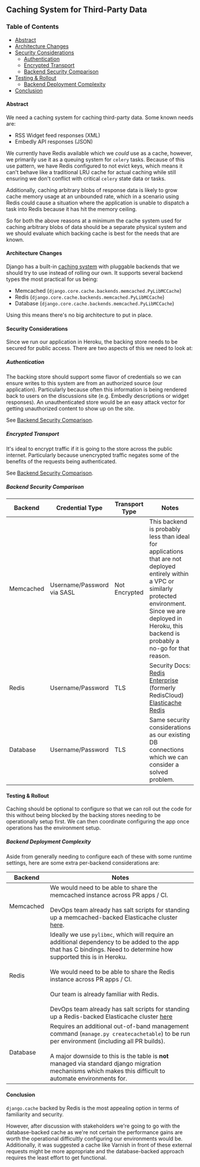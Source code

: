 ## Caching System for Third-Party Data

### Table of Contents

- [Abstract](#abstract)
- [Architecture Changes](#architecture-changes)
- [Security Considerations](#security-considerations)
  - [Authentication](#authentication)
  - [Encrypted Transport](#encrypted-transport)
  - [Backend Security Comparison](#backend-security-comparison)
- [Testing & Rollout](#testing--rollout)
  - [Backend Deployment Complexity](#backend-deployment-complexity)
- [Conclusion](#conclusion)

#### Abstract

We need a caching system for caching third-party data. Some known needs are:

- RSS Widget feed responses (XML)
- Embedly API responses (JSON)

We currently have Redis available which we *could* use as a cache, however, we primarily use it as a queuing system for `celery` tasks. Because of this use pattern, we have Redis configured to not evict keys, which means it can't behave like a traditional LRU cache for actual caching while still ensuring we don't conflict with critical `celery` state data or tasks.

Additionally, caching arbitrary blobs of response data is likely to grow cache memory usage at an unbounded rate, which in a scenario using Redis could cause a situation where the application is unable to dispatch a task into Redis because it has hit the memory ceiling.

So for both the above reasons at a minimum the cache system used for caching arbitrary blobs of data should be a separate physical system and we should evaluate which backing cache is best for the needs that are known.

#### Architecture Changes

Django has a built-in [caching system](https://docs.djangoproject.com/en/2.1/topics/cache/) with pluggable backends that we should try to use instead of rolling our own. It supports several backend types the most practical for us being:

- Memcached (`django.core.cache.backends.memcached.PyLibMCCache`)
- Redis (`django.core.cache.backends.memcached.PyLibMCCache`)
- Database (`django.core.cache.backends.memcached.PyLibMCCache`)

Using this means there's no big architecture to put in place.

#### Security Considerations

Since we run our application in Heroku, the backing store needs to be secured for public access. There are two aspects of this we need to look at:

##### Authentication

The backing store should support some flavor of credentials so we can ensure writes to this system are from an authorized source (our application). Particularly because often this information is being rendered back to users on the discussions site (e.g. Embedly descriptions or widget responses). An unauthenticated store would be an easy attack vector for getting unauthorized content to show up on the site.

See [Backend Security Comparison](#backend-security-comparison).


##### Encrypted Transport

It's ideal to encrypt traffic if it is going to the store across the public internet. Particularly because unencrypted traffic negates some of the benefits of the requests being authenticated.

See [Backend Security Comparison](#backend-security-comparison).

##### Backend Security Comparison

| Backend | Credential Type | Transport Type | Notes |
| --- | --- | --- | --- |
| Memcached | Username/Password via SASL | Not Encrypted | This backend is probably less than ideal for applications that are not deployed entirely within a VPC or similarly protected environment. Since we are deployed in Heroku, this backend is probably a no-go for that reason. |
| Redis | Username/Password | TLS | Security Docs:<br>[Redis Enterprise](https://redislabs.com/redis-enterprise/technology/redis-security-reliability/) (formerly RedisCloud)<BR>[Elasticache Redis](https://docs.aws.amazon.com/AmazonElastiCache/latest/red-ug/in-transit-encryption.html) |
| Database | Username/Password | TLS | Same security considerations as our existing DB connections which we can consider a solved problem. |

#### Testing & Rollout

Caching should be optional to configure so that we can roll out the code for this without being blocked by the backing stores needing to be operationally setup first. We can then coordinate configuring the app once operations has the environment setup.


##### Backend Deployment Complexity

Aside from generally needing to configure each of these with some runtime settings, here are some extra per-backend considerations are:

| Backend | Notes |
| --- | --- |
| Memcached | We would need to be able to share the memcached instance across PR apps / CI.<br><br>DevOps team already has salt scripts for standing up a memcached-backed Elasticache cluster [here](https://github.com/mitodl/salt-ops/blob/bde16e69d9c370804d330fce647bed4a43e8a7a6/salt/orchestrate/aws/elasticache.sls). |
| Redis | Ideally we use `pylibmc`, which will require an additional dependency to be added to the app that has C bindings. Need to determine how supported this is in Heroku.<br><br>We would need to be able to share the Redis instance across PR apps / CI.<br><br>Our team is already familiar with Redis.<br><br>DevOps team already has salt scripts for standing up a Redis-backed Elasticache cluster [here](https://github.com/mitodl/salt-ops/blob/bde16e69d9c370804d330fce647bed4a43e8a7a6/salt/orchestrate/aws/elasticache.sls) |
| Database | Requires an additional out-of-band management command (`manage.py createcachetable`) to be run per environment (including all PR builds). <br><br>A major downside to this is the table is **not** managed via standard django migration mechanisms which makes this difficult to automate environments for. |


#### Conclusion

`django.cache` backed by Redis is the most appealing option in terms of familiarity and security.

However, after discussion with stakeholders we're going to go with the database-backed cache as we're not certain the performance gains are worth the operational difficultly configuring our environments would be. Additionally, it was suggested a cache like Varnish in front of these external requests might be more appropriate and the database-backed approach requires the least effort to get functional.
